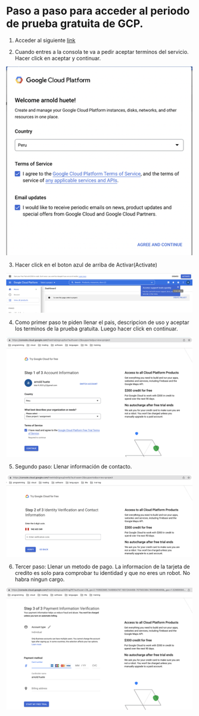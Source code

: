 # Paso a paso para acceder al periodo de prueba gratuita de GCP.

1. Acceder al siguiente [link](https://cloud.google.com/docs/get-started)

2. Cuando entres a la consola te va a pedir aceptar terminos del servicio. Hacer click en aceptar y continuar.

<img src="img1.png" alt="" width="500"/>

3. Hacer click en el boton azul de arriba de Activar(Activate)

<img src="img2.png" alt="" width="500"/>

4. Como primer paso te piden llenar el pais, descripcion de uso y aceptar los terminos de la prueba gratuita. Luego hacer click en continuar.

<img src="img3.png" alt="" width="500"/>

5. Segundo paso: Llenar información de contacto.

<img src="img4.png" alt="" width="500"/>

6. Tercer paso: Llenar un metodo de pago. La informacion de la tarjeta de credito es solo para comprobar tu identidad y que no eres un robot. No habra ningun cargo.

<img src="img5.png" alt="" width="500"/>